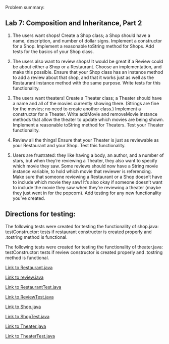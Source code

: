 Problem summary:

## Lab 7: Composition and Inheritance, Part 2

1. The users want shops! Create a Shop class; a Shop should have a name, description, and number of dollar signs.
Implement a constructor for a Shop.
Implement a reasonable toString method for Shops.
Add tests for the basics of your Shop class.

2. The users also want to review shops!
It would be great if a Review could be about either a Shop or a Restaurant. Choose an implementation, and make this possible.
Ensure that your Shop class has an instance method to add a review about that shop, and that it works just as well as the Restaurant instance method with the same purpose.
Write tests for this functionality.

3. The users want theaters! Create a Theater class; a Theater should have a name and all of the movies currently showing there. (Strings are fine for the movies; no need to create another class.)
Implement a constructor for a Theater.
Write addMovie and removeMovie instance methods that allow the theater to update which movies are being shown.
Implement a reasonable toString method for Theaters.
Test your Theater functionality.

4. Review all the things!
Ensure that your Theater is just as reviewable as your Restaurant and your Shop.
Test this functionality.

5. Users are frustrated: they like having a body, an author, and a number of stars, but when they’re reviewing a Theater, they also want to specify which movie they saw.
Some reviews should now have a String movie instance variable, to hold which movie that reviewer is referencing.
Make sure that someone reviewing a Restaurant or a Shop doesn’t have to include which movie they saw!
It’s also okay if someone doesn’t want to include the movie they saw when they’re reviewing a theater (maybe they just went in for the popcorn).
Add testing for any new functionality you’ve created.

## Directions for testing:
The following tests were created for testing the functionality of shop.java:
  testConstructor: tests if restaurant constructor is created properly and .tostring method is functional.
 
  
  The following tests were created for testing the functionality of theater.java:
    testConstructor: tests if review constructor is created properly and .tostring method is functional.
    
  
  

[Link to Restaurant.java](https://github.com/sadhikari07/java-fundamentals/blob/master/inheritance/src/main/java/inheritance/Restaurant.java)

[Link to review.java](https://github.com/sadhikari07/java-fundamentals/blob/master/inheritance/src/main/java/inheritance/Review.java)

[Link to RestaurantTest.java](https://github.com/sadhikari07/java-fundamentals/blob/master/inheritance/src/test/java/inheritance/RestaurantTest.java)

[Link to ReviewTest.java](https://github.com/sadhikari07/java-fundamentals/blob/master/inheritance/src/test/java/inheritance/ReviewTest.java)

[Link to Shop.java](https://github.com/sadhikari07/java-fundamentals/blob/master/inheritance/src/test/java/inheritance/Shop.java)

[Link to ShopTest.java](https://github.com/sadhikari07/java-fundamentals/blob/master/inheritance/src/test/java/inheritance/ShopTest.java)

[Link to Theater.java](https://github.com/sadhikari07/java-fundamentals/blob/master/inheritance/src/test/java/inheritance/Theater.java)

[Link to TheaterTest.java](https://github.com/sadhikari07/java-fundamentals/blob/master/inheritance/src/test/java/inheritance/TheaterTest.java)
